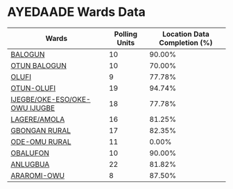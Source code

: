 
# AYEDAADE Wards Data

| Wards | Polling Units | Location Data Completion (%) |
| ---- | ----- | ------- |
| [BALOGUN](./wards/17723-balogun) | 10 | 90.00% |
| [OTUN BALOGUN](./wards/17724-otun-balogun) | 10 | 70.00% |
| [OLUFI](./wards/17725-olufi) | 9 | 77.78% |
| [OTUN-OLUFI](./wards/17726-otun-olufi) | 19 | 94.74% |
| [IJEGBE/OKE-ESO/OKE-OWU IJUGBE](./wards/17727-ijegbe/oke-eso/oke-owu-ijugbe) | 18 | 77.78% |
| [LAGERE/AMOLA](./wards/17728-lagere/amola) | 16 | 81.25% |
| [GBONGAN RURAL](./wards/17729-gbongan-rural) | 17 | 82.35% |
| [ODE-OMU RURAL](./wards/17730-ode-omu-rural) | 11 | 0.00% |
| [OBALUFON](./wards/17731-obalufon) | 10 | 90.00% |
| [ANLUGBUA](./wards/17732-anlugbua) | 22 | 81.82% |
| [ARAROMI-OWU](./wards/17733-araromi-owu) | 8 | 87.50% |




